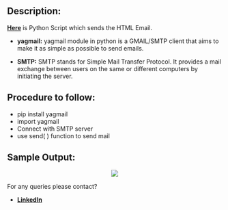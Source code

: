 ## Description: 
[**Here**](https://github.com/Aditya8821/Awesome_Python_Scripts/blob/main/BasicPythonScripts/Sending%20HTML%20Email/html_email.py) is Python Script which sends the HTML Email.

- **yagmail:**
yagmail module in python is a GMAIL/SMTP client that aims to make it as simple as possible to send emails.

- **SMTP:**
SMTP stands for Simple Mail Transfer Protocol. It provides a mail exchange between users on the same or different computers by initiating the server.
## Procedure to follow: 
- pip install yagmail
- import yagmail
- Connect with SMTP server
- use send( ) function to send mail

## Sample Output:
<p align="center"><img src="https://github.com/Aditya8821/Awesome_Python_Scripts/blob/main/BasicPythonScripts/Sending%20HTML%20Email/Images/Demo%20Output.png"></p>

For any queries please contact?
- [**LinkedIn**](https://www.linkedin.com/in/aditya-trivedi-032090164/)
